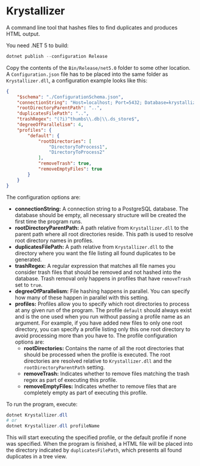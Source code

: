 # Krystallizer

A command line tool that hashes files to find duplicates and produces HTML output.

You need .NET 5 to build:

```powershell
dotnet publish --configuration Release
```

Copy the contents of the `Bin/Release/net5.0` folder to some other location.
A `Configuration.json` file has to be placed into the same folder as `Krystallizer.dll`,
a configuration example looks like this:

```json
{
    "$schema": "./ConfigurationSchema.json",
    "connectionString": "Host=localhost; Port=5432; Database=krystallizer; User ID=my_user; Password=my_password; Application Name=Krystallizer;",
    "rootDirectoryParentPath": "..",
    "duplicatesFilePath": "..",
    "trashRegex": "(?i)^thumbs\\.db|\\.ds_store$",
    "degreeOfParallelism": 4,
    "profiles": {
        "default": {
            "rootDirectories": [
                "DirectoryToProcess1",
                "DirectoryToProcess2"
            ],
            "removeTrash": true,
            "removeEmptyFiles": true
        }
    }
}
```

The configuration options are:

* **connectionString:** A connection string to a PostgreSQL database. The database should be empty,
  all necessary structure will be created the first time the program runs.
* **rootDirectoryParentPath:** A path relative from `Krystallizer.dll` to the parent path where
  all root directories reside. This path is used to resolve root directory names in profiles.
* **duplicatesFilePath:** A path relative from `Krystallizer.dll` to the directory where you want
  the file listing all found duplicates to be generated.
* **trashRegex:** A regular expression that matches all file names you consider trash files that
  should be removed and not hashed into the database. Trash removal only happens in profiles that
  have `removeTrash` set to `true`.
* **degreeOfParallelism:** File hashing happens in parallel. You can specify how many of these
  happen in parallel with this setting.
* **profiles:** Profiles allow you to specify which root directories to process at any given run
  of the program. The profile `default` should always exist and is the one used when you run without
  passing a profile name as an argument. For example, if you have added new files to only one root
  directory, you can specify a profile listing only this one root directory to avoid processing more
  than you have to. The profile configuration options are:
  * **rootDirectories:** Contains the name of all the root directories that should be processed when
    the profile is executed. The root directories are resolved relative to `Krystallizer.dll` and
    the `rootDirectoryParentPath` setting.
  * **removeTrash:** Indicates whether to remove files matching the trash regex as part of executing
    this profile.
  * **removeEmptyFiles:** Indicates whether to remove files that are completely empty as part of
    executing this profile.

To run the program, execute:

```powershell
dotnet Krystallizer.dll
# or
dotnet Krystallizer.dll profileName
```

This will start executing the specified profile, or the default profile if none was specified.
When the program is finished, a HTML file will be placed into the directory indicated by
`duplicatesFilePath`, which presents all found duplicates in a tree view.